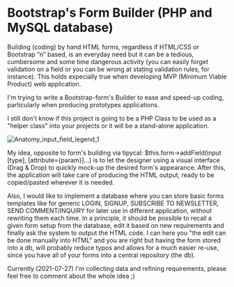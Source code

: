 
# Bootstrap's Form Builder (PHP and  MySQL database)

Building (coding) by hand HTML forms, regardless if HTML/CSS or Bootstrap “n” based, is an everyday need but it can be a tedious, cumbersome and some time dangerous activity (you can easily forget validation on a field or you can be wrong at stating validation rules, for instance).
This holds expecially true when developing MVP (Minimum Viable Product) web application.


I'm trying to write a Bootstrap-form's Builder to ease and speed-up coding, particularly when producing prototypes
applications.

I still don't know if this project is going to be a PHP Class to be used as a "helper class" into your projects or it will be 
a stand-alone application.


![Anatomy_input_field_legend_1](https://user-images.githubusercontent.com/48808238/127162350-eecdc2e2-e0d0-4a18-9d79-5046726500d8.png)

My idea, opposite to form's building via tipycal:   $this.form->addField(input [type], [attribute={param}]...) is to let the designer using a visual
interface (Drag & Drop) to quickly mock-up the desired form's appearance.
After this, the application will take care of producing the HTML output, ready to be copied/pasted wherever it is needed.

Also, I would like to implement a database where you can store basic forms templates like for generic LOGIN, SIGNUP, SUBSCRIBE TO NEWSLETTER,
SEND COMMENT/INQUIRY for later use in different application, without rewriting them each time.
In a principle, it should be possible to recall a given form setup from the database, edit it based on new requirements and finally ask the system
to output the HTML code.
I can here you "the edit can be done manually into HTML" and you are right but having the form stored into a db, will probably reduce typos and allows
for a much easier re-use, since you have all of your forms into a central repository (the db).

Currently (2021-07-27) I'm collecting data and refining requirements, please feel free to comment about the whole idea ;)
